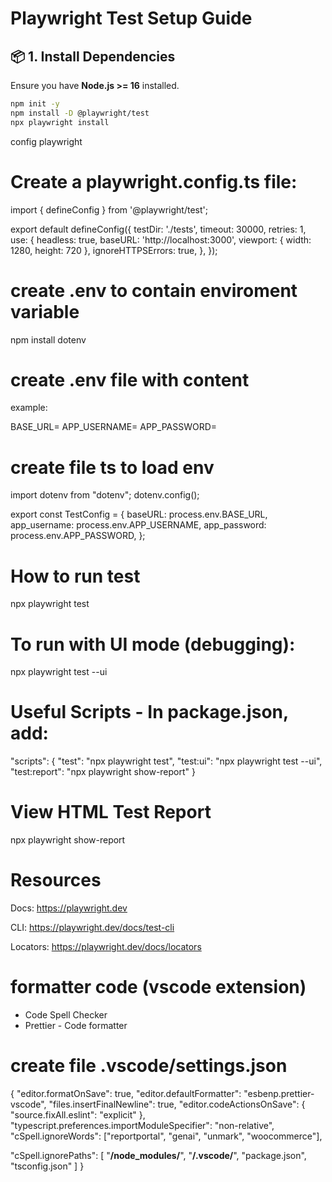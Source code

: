 # Playwright Test Setup Guide

## 📦 1. Install Dependencies

Ensure you have **Node.js >= 16** installed.

```bash
npm init -y
npm install -D @playwright/test
npx playwright install
```

config playwright

# Create a playwright.config.ts file:

import { defineConfig } from '@playwright/test';

export default defineConfig({
testDir: './tests',
timeout: 30000,
retries: 1,
use: {
headless: true,
baseURL: 'http://localhost:3000',
viewport: { width: 1280, height: 720 },
ignoreHTTPSErrors: true,
},
});

# create .env to contain enviroment variable

npm install dotenv

# create .env file with content

example:

BASE_URL=<url>
APP_USERNAME=<username>
APP_PASSWORD=<password>

# create file ts to load env

import dotenv from "dotenv";
dotenv.config();

export const TestConfig = {
baseURL: process.env.BASE_URL,
app_username: process.env.APP_USERNAME,
app_password: process.env.APP_PASSWORD,
};

# How to run test

npx playwright test

# To run with UI mode (debugging):

npx playwright test --ui

# Useful Scripts - In package.json, add:

"scripts": {
"test": "npx playwright test",
"test:ui": "npx playwright test --ui",
"test:report": "npx playwright show-report"
}

# View HTML Test Report

npx playwright show-report

# Resources

Docs: https://playwright.dev

CLI: https://playwright.dev/docs/test-cli

Locators: https://playwright.dev/docs/locators

# formatter code (vscode extension)

- Code Spell Checker
- Prettier - Code formatter

# create file .vscode/settings.json

{
"editor.formatOnSave": true,
"editor.defaultFormatter": "esbenp.prettier-vscode",
"files.insertFinalNewline": true,
"editor.codeActionsOnSave": {
"source.fixAll.eslint": "explicit"
},
"typescript.preferences.importModuleSpecifier": "non-relative",
"cSpell.ignoreWords": ["reportportal", "genai", "unmark", "woocommerce"],

"cSpell.ignorePaths": [
"**/node_modules/**",
"**/.vscode/**",
"package.json",
"tsconfig.json"
]
}
